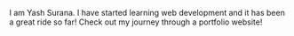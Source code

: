 I am Yash Surana. I have started learning web development and it has been a great ride so far! Check out my journey through a portfolio website!
